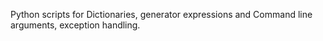 Python scripts for Dictionaries, generator expressions and Command line arguments, exception handling.
